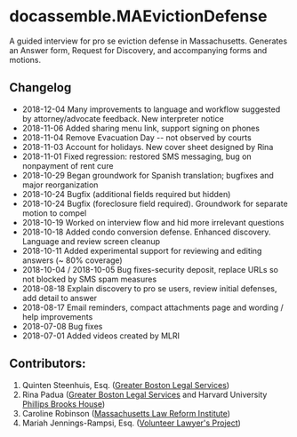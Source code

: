 # docassemble.MAEvictionDefense

A guided interview for pro se eviction defense in Massachusetts. Generates an Answer form, 
Request for Discovery, and accompanying forms and motions.
## Changelog

* 2018-12-04 Many improvements to language and workflow suggested by attorney/advocate feedback. New interpreter notice
* 2018-11-06 Added sharing menu link, support signing on phones
* 2018-11-04 Remove Evacuation Day -- not observed by courts
* 2018-11-03 Account for holidays. New cover sheet designed by Rina
* 2018-11-01 Fixed regression: restored SMS messaging, bug on nonpayment of rent cure
* 2018-10-29 Began groundwork for Spanish translation; bugfixes and major reorganization
* 2018-10-24 Bugfix (additional fields required but hidden)
* 2018-10-24 Bugfix (foreclosure field required). Groundwork for separate motion to compel
* 2018-10-19 Worked on interview flow and hid more irrelevant questions
* 2018-10-18 Added condo conversion defense. Enhanced discovery. Language and review screen cleanup
* 2018-10-11 Added experimental support for reviewing and editing answers (~ 80% coverage)
* 2018-10-04 / 2018-10-05 Bug fixes-security deposit, replace URLs so not blocked by SMS spam measures
* 2018-08-18 Explain discovery to pro se users, review initial defenses, add detail to answer
* 2018-08-17 Email reminders, compact attachments page and wording / help improvements
* 2018-07-08 Bug fixes
* 2018-07-01 Added videos created by MLRI

## Contributors:
    
1. Quinten Steenhuis, Esq. ([Greater Boston Legal Services](https://www.gbls.org))
1. Rina Padua ([Greater Boston Legal Services](https://www.gbls.org) and Harvard University [Phillips Brooks House](http://pbha.org/))
1. Caroline Robinson ([Massachusetts Law Reform Institute](http://www.mlri.org))
1. Mariah Jennings-Rampsi, Esq. ([Volunteer Lawyer's Project](https://www.vlpnet.org/))
